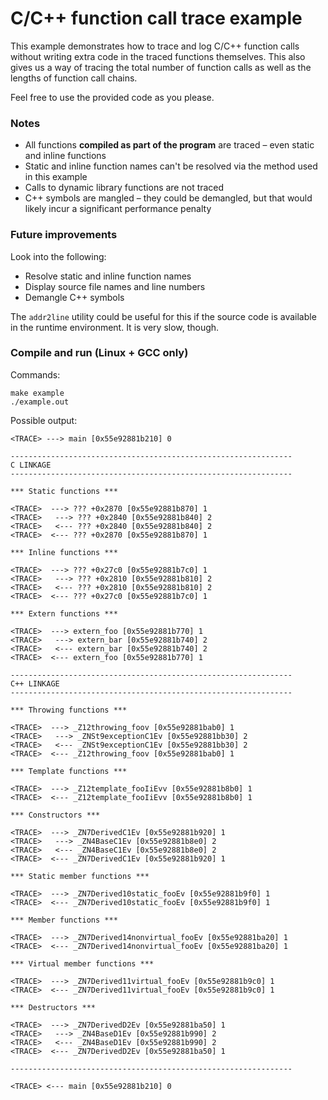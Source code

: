 # C/C++ function call trace example

This example demonstrates how to trace and log C/C++ function calls without
writing extra code in the traced functions themselves. This also gives us a way of tracing the total number of function calls as well as the lengths of function call chains.

Feel free to use the provided code as you please.

### Notes

* All functions **compiled as part of the program** are traced – even static and inline functions
* Static and inline function names can't be resolved via the method used in this example
* Calls to dynamic library functions are not traced
* C++ symbols are mangled – they could be demangled, but that would likely incur a significant performance penalty

### Future improvements

Look into the following:
* Resolve static and inline function names
* Display source file names and line numbers
* Demangle C++ symbols

The `addr2line` utility could be useful for this if the source code is available
in the runtime environment. It is very slow, though.

### Compile and run (Linux + GCC only)

Commands:
```
make example
./example.out
```

Possible output:
```
<TRACE> ---> main [0x55e92881b210] 0

---------------------------------------------------------------
C LINKAGE
---------------------------------------------------------------

*** Static functions ***

<TRACE>  ---> ??? +0x2870 [0x55e92881b870] 1
<TRACE>   ---> ??? +0x2840 [0x55e92881b840] 2
<TRACE>   <--- ??? +0x2840 [0x55e92881b840] 2
<TRACE>  <--- ??? +0x2870 [0x55e92881b870] 1

*** Inline functions ***

<TRACE>  ---> ??? +0x27c0 [0x55e92881b7c0] 1
<TRACE>   ---> ??? +0x2810 [0x55e92881b810] 2
<TRACE>   <--- ??? +0x2810 [0x55e92881b810] 2
<TRACE>  <--- ??? +0x27c0 [0x55e92881b7c0] 1

*** Extern functions ***

<TRACE>  ---> extern_foo [0x55e92881b770] 1
<TRACE>   ---> extern_bar [0x55e92881b740] 2
<TRACE>   <--- extern_bar [0x55e92881b740] 2
<TRACE>  <--- extern_foo [0x55e92881b770] 1

---------------------------------------------------------------
C++ LINKAGE
---------------------------------------------------------------

*** Throwing functions ***

<TRACE>  ---> _Z12throwing_foov [0x55e92881bab0] 1
<TRACE>   ---> _ZNSt9exceptionC1Ev [0x55e92881bb30] 2
<TRACE>   <--- _ZNSt9exceptionC1Ev [0x55e92881bb30] 2
<TRACE>  <--- _Z12throwing_foov [0x55e92881bab0] 1

*** Template functions ***

<TRACE>  ---> _Z12template_fooIiEvv [0x55e92881b8b0] 1
<TRACE>  <--- _Z12template_fooIiEvv [0x55e92881b8b0] 1

*** Constructors ***

<TRACE>  ---> _ZN7DerivedC1Ev [0x55e92881b920] 1
<TRACE>   ---> _ZN4BaseC1Ev [0x55e92881b8e0] 2
<TRACE>   <--- _ZN4BaseC1Ev [0x55e92881b8e0] 2
<TRACE>  <--- _ZN7DerivedC1Ev [0x55e92881b920] 1

*** Static member functions ***

<TRACE>  ---> _ZN7Derived10static_fooEv [0x55e92881b9f0] 1
<TRACE>  <--- _ZN7Derived10static_fooEv [0x55e92881b9f0] 1

*** Member functions ***

<TRACE>  ---> _ZN7Derived14nonvirtual_fooEv [0x55e92881ba20] 1
<TRACE>  <--- _ZN7Derived14nonvirtual_fooEv [0x55e92881ba20] 1

*** Virtual member functions ***

<TRACE>  ---> _ZN7Derived11virtual_fooEv [0x55e92881b9c0] 1
<TRACE>  <--- _ZN7Derived11virtual_fooEv [0x55e92881b9c0] 1

*** Destructors ***

<TRACE>  ---> _ZN7DerivedD2Ev [0x55e92881ba50] 1
<TRACE>   ---> _ZN4BaseD1Ev [0x55e92881b990] 2
<TRACE>   <--- _ZN4BaseD1Ev [0x55e92881b990] 2
<TRACE>  <--- _ZN7DerivedD2Ev [0x55e92881ba50] 1

---------------------------------------------------------------

<TRACE> <--- main [0x55e92881b210] 0
```
